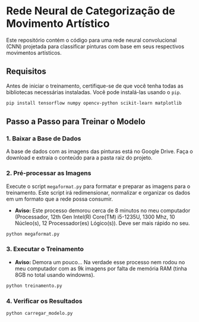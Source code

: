 # Rede Neural de Categorização de Movimento Artístico

Este repositório contém o código para uma rede neural convolucional (CNN) projetada para classificar pinturas com base em seus respectivos movimentos artísticos.

## Requisitos

Antes de iniciar o treinamento, certifique-se de que você tenha todas as bibliotecas necessárias instaladas. Você pode instalá-las usando o `pip`.

```bash
pip install tensorflow numpy opencv-python scikit-learn matplotlib
```

## Passo a Passo para Treinar o Modelo

### 1. Baixar a Base de Dados
A base de dados com as imagens das pinturas está no Google Drive. Faça o download e extraia o conteúdo para a pasta raiz do projeto.


### 2. Pré-processar as Imagens
Execute o script `megaformat.py` para formatar e preparar as imagens para o treinamento. Este script irá redimensionar, normalizar e organizar os dados em um formato que a rede possa consumir.

* **Aviso:** Este processo demorou cerca de 8 minutos no meu computador (Processador, 12th Gen Intel(R) Core(TM) i5-1235U, 1300 Mhz, 10 Núcleo(s), 12 Processador(es) Lógico(s)). Deve ser mais rápido no seu. 

```bash
python megaformat.py
```

### 3. Executar o Treinamento

* **Aviso:** Demora um pouco... Na verdade esse processo nem rodou no meu computador com as 9k imagens por falta de memória RAM (tinha 8GB no total usando windowns).

```bash
python treinamento.py
```

### 4. Verificar os Resultados

```bash
python carregar_modelo.py
```
